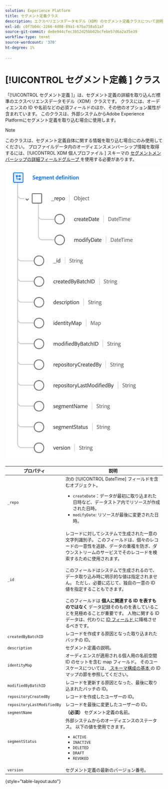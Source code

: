 ```yaml
---
solution: Experience Platform
title: セグメント定義クラス
description: エクスペリエンスデータモデル（XDM）のセグメント定義クラスについて説明します。
exl-id: c0f7b04c-2266-4d08-89a1-67ba758a51a7
source-git-commit: de8e944cfec3b52d25bb02bcfebe57d6a2a35e39
workflow-type: tm+mt
source-wordcount: '370'
ht-degree: 1%

---
```


# [!UICONTROL  セグメント定義 ] クラス

「[!UICONTROL  セグメント定義 ]」は、セグメント定義の詳細を取り込んだ標準のエクスペリエンスデータモデル（XDM）クラスです。 クラスには、オーディエンスの ID や名前などの必須フィールドのほか、その他のオプション属性が含まれています。 このクラスは、外部システムからAdobe Experience Platformにセグメント定義を取り込む場合に使用します。

>[!NOTE]
>
>このクラスは、セグメント定義自体に関する情報を取り込む場合にのみ使用してください。 プロファイルデータ内のオーディエンスメンバーシップ情報を取得するには、[!UICONTROL XDM 個人プロファイル ] スキーマの [ セグメントメンバーシップの詳細フィールドグループ ](../field-groups/profile/segmentation.md) を使用する必要があります。

![](../images/classes/segment-definition.png)

| プロパティ | 説明 |
| --- | --- |
| `_repo` | 次の [!UICONTROL DateTime] フィールドを含むオブジェクト。 <ul><li>`createDate`：データが最初に取り込まれた日時など、データストア内でリソースが作成された日時。</li><li>`modifyDate`: リソースが最後に変更された日時。</li></ul> |
| `_id` | レコードに対してシステムで生成された一意の文字列識別子。 このフィールドは、個々のレコードの一意性を追跡、データの重複を防ぎ、ダウンストリームのサービスでそのレコードを検索するために使用されます。<br><br> このフィールドはシステムで生成されるので、データ取り込み時に明示的な値は指定されません。 ただし、必要に応じて、独自の一意の ID 値を指定することもできます。<br><br> このフィールドは **個人に関連する ID を表すものではなく** データ記録そのものを表していることを見極めることが重要です。 人物に関する ID データは、代わりに [ID フィールド ](../schema/composition.md#identity) に降格させるべきです。 |
| `createdByBatchID` | レコードを作成する原因となった取り込まれたバッチの ID。 |
| `description` | セグメント定義の説明。 |
| `identityMap` | オーディエンスが適用される個人用の名前空間 ID のセットを含む map フィールド。 そのユースケースについては、[ スキーマ構成の基本 ](../schema/composition.md#identityMap) の ID マップの節を参照してください。 |
| `modifiedByBatchID` | レコードを更新する原因となった、最後に取り込まれたバッチの ID。 |
| `repositoryCreatedBy` | レコードを作成したユーザーの ID。 |
| `repositoryLastModifiedBy` | レコードを最後に変更したユーザーの ID。 |
| `segmentName` | **（必須）** セグメント定義の名前。 |
| `segmentStatus` | 外部システムからのオーディエンスのステータス。 以下の値を使用できます。 <ul><li>`ACTIVE`</li><li>`INACTIVE`</li><li>`DELETED`</li><li>`DRAFT`</li><li>`REVOKED`</li></ul> |
| `version` | セグメント定義の最新のバージョン番号。 |

{style="table-layout:auto"}
